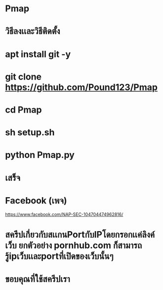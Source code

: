 # Pmap

# วิธีลงเเละวิธีติดตั้ง

# apt install git -y

# git clone https://github.com/Pound123/Pmap

# cd Pmap

# sh setup.sh

# python Pmap.py

# เสร็จ

# Facebook (เพจ)

https://www.facebook.com/NAP-SEC-104704474962816/

# สครีปเกี่ยวกับสเเกนPortกับIPโดยกรอกเเค่ลิงค์เว็บ ยกตัวอย่าง pornhub.com ก็สามารถรู้ipเว็บเเละportที่เปิดของเว็บนั้นๆ

# ขอบคุณที่ใช้สครีปเรา
